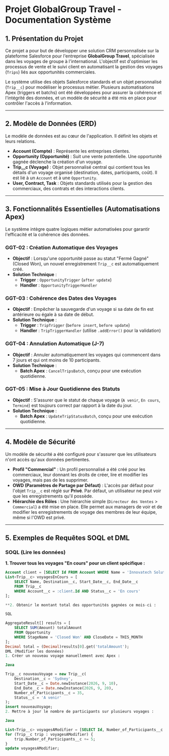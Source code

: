 # Projet GlobalGroup Travel - Documentation Système

## 1. Présentation du Projet

Ce projet a pour but de développer une solution CRM personnalisée sur la plateforme Salesforce pour l'entreprise **GlobalGroup Travel**, spécialisée dans les voyages de groupe à l'international. L'objectif est d'optimiser les processus de vente et le suivi client en automatisant la gestion des voyages (`Trips`) liés aux opportunités commerciales.

Le système utilise des objets Salesforce standards et un objet personnalisé (`Trip__c`) pour modéliser le processus métier. Plusieurs automatisations Apex (triggers et batchs) ont été développées pour assurer la cohérence et l'intégrité des données, et un modèle de sécurité a été mis en place pour contrôler l'accès à l'information.

---


## 2. Modèle de Données (ERD)

Le modèle de données est au cœur de l'application. Il définit les objets et leurs relations.

* **Account (Compte)** : Représente les entreprises clientes.
* **Opportunity (Opportunité)** : Suit une vente potentielle. Une opportunité gagnée déclenche la création d'un voyage.
* **Trip__c (Voyage)** : Objet personnalisé central qui contient tous les détails d'un voyage organisé (destination, dates, participants, coût). Il est lié à un `Account` et à une `Opportunity`.
* **User, Contract, Task** : Objets standards utilisés pour la gestion des commerciaux, des contrats et des interactions clients.



---

## 3. Fonctionnalités Essentielles (Automatisations Apex)

Le système intègre quatre logiques métier automatisées pour garantir l'efficacité et la cohérence des données.

### GGT-02 : Création Automatique des Voyages
* **Objectif** : Lorsqu'une opportunité passe au statut "Fermé Gagné" (Closed Won), un nouvel enregistrement `Trip__c` est automatiquement créé.
* **Solution Technique** :
    * **Trigger** : `OpportunityTrigger` (`after update`)
    * **Handler** : `OpportunityTriggerHandler`

### GGT-03 : Cohérence des Dates des Voyages
* **Objectif** : Empêcher la sauvegarde d'un voyage si sa date de fin est antérieure ou égale à sa date de début.
* **Solution Technique** :
    * **Trigger** : `TripTrigger` (`before insert`, `before update`)
    * **Handler** : `TripTriggerHandler` (utilise `.addError()` pour la validation)

### GGT-04 : Annulation Automatique (J-7)
* **Objectif** : Annuler automatiquement les voyages qui commencent dans 7 jours et qui ont moins de 10 participants.
* **Solution Technique** :
    * **Batch Apex** : `CancelTripsBatch`, conçu pour une exécution quotidienne.

### GGT-05 : Mise à Jour Quotidienne des Statuts
* **Objectif** : S'assurer que le statut de chaque voyage (`A venir`, `En cours`, `Terminé`) est toujours correct par rapport à la date du jour.
* **Solution Technique** :
    * **Batch Apex** : `UpdateTripStatusBatch`, conçu pour une exécution quotidienne.

---

## 4. Modèle de Sécurité

Un modèle de sécurité a été configuré pour s'assurer que les utilisateurs n'ont accès qu'aux données pertinentes.

* **Profil "Commercial"** : Un profil personnalisé a été créé pour les commerciaux, leur donnant les droits de créer, lire et modifier les voyages, mais pas de les supprimer.
* **OWD (Paramètres de Partage par Défaut)** : L'accès par défaut pour l'objet `Trip__c` est réglé sur **Privé**. Par défaut, un utilisateur ne peut voir que les enregistrements qu'il possède.
* **Hiérarchie des Rôles** : Une hiérarchie simple (`Directeur des Ventes` > `Commercial`) a été mise en place. Elle permet aux managers de voir et de modifier les enregistrements de voyage des membres de leur équipe, même si l'OWD est privé.

---

## 5. Exemples de Requêtes SOQL et DML

### SOQL (Lire les données)

**1. Trouver tous les voyages "En cours" pour un client spécifique :**
```sql
Account client = [SELECT Id FROM Account WHERE Name = 'Innovatech Solutions' LIMIT 1];
List<Trip__c> voyagesEnCours = [
    SELECT Name, Destination__c, Start_Date__c, End_Date__c
    FROM Trip__c
    WHERE Account__c = :client.Id AND Status__c = 'En cours'
];

**2. Obtenir le montant total des opportunités gagnées ce mois-ci :

SQL

AggregateResult[] results = [
    SELECT SUM(Amount) totalAmount
    FROM Opportunity
    WHERE StageName = 'Closed Won' AND CloseDate = THIS_MONTH
];
Decimal total = (Decimal)results[0].get('totalAmount');
DML (Modifier les données)
1. Créer un nouveau voyage manuellement avec Apex :

Java

Trip__c nouveauVoyage = new Trip__c(
    Destination__c = 'Sydney',
    Start_Date__c = Date.newInstance(2026, 9, 10),
    End_Date__c = Date.newInstance(2026, 9, 20),
    Number_of_Participants__c = 35,
    Status__c = 'A venir'
);
insert nouveauVoyage;
2. Mettre à jour le nombre de participants sur plusieurs voyages :

Java

List<Trip__c> voyagesAModifier = [SELECT Id, Number_of_Participants__c FROM Trip__c WHERE Destination__c = 'Tokyo'];
for (Trip__c trip : voyagesAModifier) {
    trip.Number_of_Participants__c += 5;
}
update voyagesAModifier;
